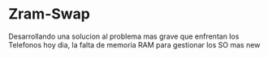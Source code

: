 # Zram-Swap
Desarrollando una solucion al problema mas grave que enfrentan los Telefonos hoy dia, la falta de memoria RAM para gestionar los SO mas new
